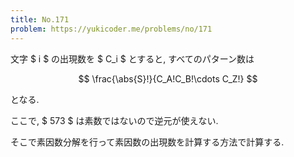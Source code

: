 ```yaml
---
title: No.171
problem: https://yukicoder.me/problems/no/171
---
```

文字 $ i $ の出現数を $ C_i $ とすると, すべてのパターン数は

$$
\frac{\abs{S}!}{C_A!C_B!\cdots C_Z!}
$$

となる.

ここで, $ 573 $ は素数ではないので逆元が使えない.

そこで素因数分解を行って素因数の出現数を計算する方法で計算する.
